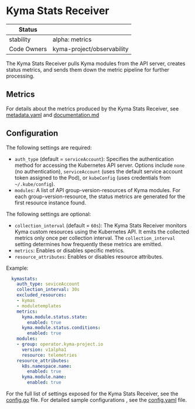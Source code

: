 # Kyma Stats Receiver


| Status      |                            |
|-------------|----------------------------|
| stability   | alpha: metrics             |
| Code Owners | kyma-project/observability |

The Kyma Stats Receiver pulls Kyma modules from the API server, creates status metrics, and sends them down the metric pipeline for further processing.

## Metrics

For details about the metrics produced by the Kyma Stats Receiver, see [metadata.yaml](./metadata.yaml) and [documentation.md](./documentation.md)

## Configuration

The following settings are required:

- `auth_type` (default = `serviceAccount`): Specifies the authentication method for accessing the Kubernetes API server.
   Options include `none` (no authentication), `serviceAccount` (uses the default service account token assigned to the Pod), or `kubeConfig` (uses credentials from `~/.kube/config`).
- `modules`: A list of API group-version-resources of Kyma modules. For each group-version-resource, the status metrics are generated for the first resource instance found.

The following settings are optional:

- `collection_interval` (default = `60s`): The Kyma Stats Receiver monitors Kyma custom resources using the Kubernetes API. It emits the collected metrics only once per collection interval. The `collection_interval` setting determines how frequently these metrics are emitted.
- `metrics`: Enables or disables specific metrics.
- `resource_attributes`: Enables or disables resource attributes.

Example:

```yaml
  kymastats:
    auth_type: seviceAccount
    collection_interval: 30s
    excluded_resources:
    - kymas
    - moduletemplates
    metrics:
      kyma.module.status.state:
        enabled: true
      kyma.module.status.conditions:
        enabled: true
    modules:
    - group: operator.kyma-project.io
      version: v1alpha1
      resource: telemetries
    resource_attributes:
      k8s.namespace.name:
        enabled: true
      kyma.module.name:
        enabled: true
```

For the full list of settings exposed for the Kyma Stats Receiver, see the [config.go](./config.go) file.
For detailed sample configurations , see the [config.yaml](./testdata/config.yaml) file.
